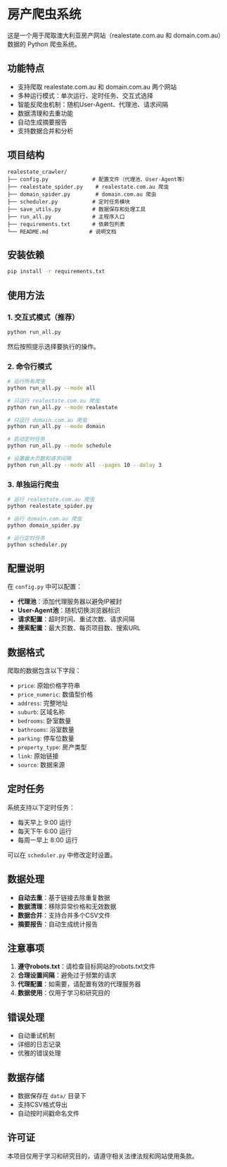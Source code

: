 # 房产爬虫系统

这是一个用于爬取澳大利亚房产网站（realestate.com.au 和 domain.com.au）数据的 Python 爬虫系统。

## 功能特点

- 支持爬取 realestate.com.au 和 domain.com.au 两个网站
- 多种运行模式：单次运行、定时任务、交互式选择
- 智能反爬虫机制：随机User-Agent、代理池、请求间隔
- 数据清理和去重功能
- 自动生成摘要报告
- 支持数据合并和分析

## 项目结构

```
realestate_crawler/
├── config.py              # 配置文件（代理池、User-Agent等）
├── realestate_spider.py    # realestate.com.au 爬虫
├── domain_spider.py        # domain.com.au 爬虫
├── scheduler.py           # 定时任务模块
├── save_utils.py          # 数据保存和处理工具
├── run_all.py             # 主程序入口
├── requirements.txt       # 依赖包列表
└── README.md             # 说明文档
```

## 安装依赖

```bash
pip install -r requirements.txt
```

## 使用方法

### 1. 交互式模式（推荐）

```bash
python run_all.py
```

然后按照提示选择要执行的操作。

### 2. 命令行模式

```bash
# 运行所有爬虫
python run_all.py --mode all

# 只运行 realestate.com.au 爬虫
python run_all.py --mode realestate

# 只运行 domain.com.au 爬虫
python run_all.py --mode domain

# 启动定时任务
python run_all.py --mode schedule

# 设置最大页数和请求间隔
python run_all.py --mode all --pages 10 --delay 3
```

### 3. 单独运行爬虫

```bash
# 运行 realestate.com.au 爬虫
python realestate_spider.py

# 运行 domain.com.au 爬虫
python domain_spider.py

# 运行定时任务
python scheduler.py
```

## 配置说明

在 `config.py` 中可以配置：

- **代理池**：添加代理服务器以避免IP被封
- **User-Agent池**：随机切换浏览器标识
- **请求配置**：超时时间、重试次数、请求间隔
- **搜索配置**：最大页数、每页项目数、搜索URL

## 数据格式

爬取的数据包含以下字段：

- `price`: 原始价格字符串
- `price_numeric`: 数值型价格
- `address`: 完整地址
- `suburb`: 区域名称
- `bedrooms`: 卧室数量
- `bathrooms`: 浴室数量
- `parking`: 停车位数量
- `property_type`: 房产类型
- `link`: 原始链接
- `source`: 数据来源

## 定时任务

系统支持以下定时任务：

- 每天早上 9:00 运行
- 每天下午 6:00 运行
- 每周一早上 8:00 运行

可以在 `scheduler.py` 中修改定时设置。

## 数据处理

- **自动去重**：基于链接去除重复数据
- **数据清理**：移除异常价格和无效数据
- **数据合并**：支持合并多个CSV文件
- **摘要报告**：自动生成统计报告

## 注意事项

1. **遵守robots.txt**：请检查目标网站的robots.txt文件
2. **合理设置间隔**：避免过于频繁的请求
3. **代理配置**：如需要，请配置有效的代理服务器
4. **数据使用**：仅用于学习和研究目的

## 错误处理

- 自动重试机制
- 详细的日志记录
- 优雅的错误处理

## 数据存储

- 数据保存在 `data/` 目录下
- 支持CSV格式导出
- 自动按时间戳命名文件

## 许可证

本项目仅用于学习和研究目的，请遵守相关法律法规和网站使用条款。